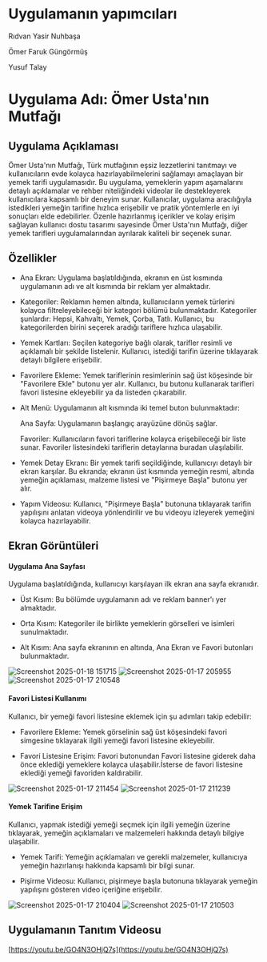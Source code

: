 # Uygulamanın yapımcıları

Rıdvan Yasir Nuhbaşa

Ömer Faruk Güngörmüş

Yusuf Talay

# Uygulama Adı: Ömer Usta'nın Mutfağı


## Uygulama Açıklaması
Ömer Usta'nın Mutfağı, Türk mutfağının eşsiz lezzetlerini tanıtmayı ve kullanıcıların evde kolayca hazırlayabilmelerini sağlamayı amaçlayan bir yemek tarifi uygulamasıdır. Bu uygulama, yemeklerin yapım aşamalarını detaylı açıklamalar ve rehber niteliğindeki videolar ile destekleyerek kullanıcılara kapsamlı bir deneyim sunar.
Kullanıcılar, uygulama aracılığıyla istedikleri yemeğin tarifine hızlıca erişebilir ve pratik yöntemlerle en iyi sonuçları elde edebilirler. Özenle hazırlanmış içerikler ve kolay erişim sağlayan kullanıcı dostu tasarımı sayesinde Ömer Usta'nın Mutfağı, diğer yemek tarifleri uygulamalarından ayrılarak kaliteli bir seçenek sunar.

## Özellikler
- Ana Ekran: Uygulama başlatıldığında, ekranın en üst kısmında uygulamanın adı ve alt kısmında bir reklam yer almaktadır.
- Kategoriler: Reklamın hemen altında, kullanıcıların yemek türlerini kolayca filtreleyebileceği bir kategori bölümü bulunmaktadır. Kategoriler şunlardır: Hepsi, Kahvaltı, Yemek, Çorba, Tatlı. Kullanıcı, bu kategorilerden birini seçerek 
  aradığı tariflere hızlıca ulaşabilir.
- Yemek Kartları: Seçilen kategoriye bağlı olarak, tarifler resimli ve açıklamalı bir şekilde listelenir. Kullanıcı, istediği tarifin üzerine tıklayarak detaylı bilgilere erişebilir.
- Favorilere Ekleme: Yemek tariflerinin resimlerinin sağ üst köşesinde bir "Favorilere Ekle" butonu yer alır. Kullanıcı, bu butonu kullanarak tarifleri favori listesine ekleyebilir ya da listeden çıkarabilir.
- Alt Menü: Uygulamanın alt kısmında iki temel buton bulunmaktadır:
  
  Ana Sayfa: Uygulamanın başlangıç arayüzüne dönüş sağlar.
  
  Favoriler: Kullanıcıların favori tariflerine kolayca erişebileceği bir liste sunar. Favoriler listesindeki tariflerin detaylarına buradan ulaşılabilir.
  
- Yemek Detay Ekranı: Bir yemek tarifi seçildiğinde, kullanıcıyı detaylı bir ekran karşılar. Bu ekranda; ekranın üst kısmında yemeğin resmi, altında yemeğin açıklaması, malzeme listesi ve "Pişirmeye Başla" butonu yer alır.
- Yapım Videosu: Kullanıcı, "Pişirmeye Başla" butonuna tıklayarak tarifin yapılışını anlatan videoya yönlendirilir ve bu videoyu izleyerek yemeğini kolayca hazırlayabilir.


## Ekran Görüntüleri

#### Uygulama Ana Sayfası
Uygulama başlatıldığında, kullanıcıyı karşılayan ilk ekran ana sayfa ekranıdır.


- Üst Kısım:
Bu bölümde uygulamanın adı ve reklam banner'ı yer almaktadır.


- Orta Kısım:
Kategoriler ile birlikte yemeklerin görselleri ve isimleri sunulmaktadır.


- Alt Kısım:
Ana sayfa ekranının en altında, Ana Ekran ve Favori butonları bulunmaktadır.


![Screenshot 2025-01-18 151715](https://github.com/user-attachments/assets/21178baf-066e-46ec-a702-8596ac6e94a4)
![Screenshot 2025-01-17 205955](https://github.com/user-attachments/assets/5c6ca8d9-7197-47c5-8313-31fb3c5c364a)
![Screenshot 2025-01-17 210548](https://github.com/user-attachments/assets/b03bc6d5-afea-486b-b037-cede741ab706)






#### Favori Listesi Kullanımı
Kullanıcı, bir yemeği favori listesine eklemek için şu adımları takip edebilir:


- Favorilere Ekleme:
Yemek görselinin sağ üst köşesindeki favori simgesine tıklayarak ilgili yemeği favori listesine ekleyebilir.

 
- Favori Listesine Erişim:
Favori butonundan Favori listesine giderek daha önce eklediği yemeklere kolayca ulaşabilir.İsterse de favori listesine eklediği yemeği favoriden kaldırabilir.

![Screenshot 2025-01-17 211454](https://github.com/user-attachments/assets/93cb613b-cbb4-48c0-8ed4-7d692648d60f)
![Screenshot 2025-01-17 211239](https://github.com/user-attachments/assets/d2a822b4-dfda-4bbd-9b1d-0a0e331c3ed0)





#### Yemek Tarifine Erişim
Kullanıcı, yapmak istediği yemeği seçmek için ilgili yemeğin üzerine tıklayarak, yemeğin açıklamaları ve malzemeleri hakkında detaylı bilgiye ulaşabilir.


- Yemek Tarifi:
Yemeğin açıklamaları ve gerekli malzemeler, kullanıcıya yemeğin hazırlanışı hakkında kapsamlı bir bilgi sunar.


- Pişirme Videosu:
Kullanıcı, pişirmeye başla butonuna tıklayarak yemeğin yapılışını gösteren video içeriğine erişebilir.

![Screenshot 2025-01-17 210404](https://github.com/user-attachments/assets/3c50891c-6cad-47cb-b10c-248dafdd35dd)
![Screenshot 2025-01-17 210503](https://github.com/user-attachments/assets/581dbdce-2eda-490b-82da-c1a58eefea1a)



## Uygulamanın Tanıtım Videosu

[https://youtu.be/GO4N3OHjQ7s](https://youtu.be/GO4N3OHjQ7s)

